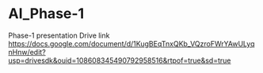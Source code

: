 # AI_Phase-1
Phase-1 presentation
Drive link https://docs.google.com/document/d/1KugBEqTnxQKb_VQzroFWrYAwULyqnHnw/edit?usp=drivesdk&ouid=108608345490792958516&rtpof=true&sd=true
